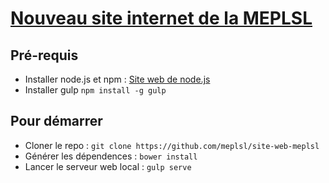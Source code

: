 # [Nouveau site internet de la MEPLSL](http://www.mission-evangelique-parmi-les-sans-logis.fr/)

## Pré-requis

* Installer node.js et npm : [Site web de node.js](https://nodejs.org/en/)
* Installer gulp `npm install -g gulp`
 
## Pour démarrer

* Cloner le repo : `git clone https://github.com/meplsl/site-web-meplsl`
* Générer les dépendences : `bower install`
* Lancer le serveur web local : `gulp serve`
